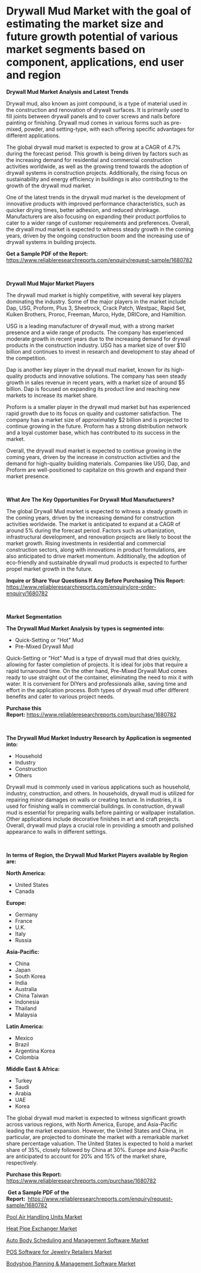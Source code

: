 <p><h1>Drywall Mud Market with the goal of estimating the market size and future growth potential of various market segments based on component, applications, end user and region</h1></p><p><strong>Drywall Mud Market Analysis and Latest Trends</strong></p>
<p><p>Drywall mud, also known as joint compound, is a type of material used in the construction and renovation of drywall surfaces. It is primarily used to fill joints between drywall panels and to cover screws and nails before painting or finishing. Drywall mud comes in various forms such as pre-mixed, powder, and setting-type, with each offering specific advantages for different applications.</p><p>The global drywall mud market is expected to grow at a CAGR of 4.7% during the forecast period. This growth is being driven by factors such as the increasing demand for residential and commercial construction activities worldwide, as well as the growing trend towards the adoption of drywall systems in construction projects. Additionally, the rising focus on sustainability and energy efficiency in buildings is also contributing to the growth of the drywall mud market.</p><p>One of the latest trends in the drywall mud market is the development of innovative products with improved performance characteristics, such as quicker drying times, better adhesion, and reduced shrinkage. Manufacturers are also focusing on expanding their product portfolios to cater to a wider range of customer requirements and preferences. Overall, the drywall mud market is expected to witness steady growth in the coming years, driven by the ongoing construction boom and the increasing use of drywall systems in building projects.</p></p>
<p><strong>Get a Sample PDF of the Report:&nbsp;</strong> <a href="https://www.reliableresearchreports.com/enquiry/request-sample/1680782">https://www.reliableresearchreports.com/enquiry/request-sample/1680782</a></p>
<p>&nbsp;</p>
<p><strong>Drywall Mud Major Market Players</strong></p>
<p><p>The drywall mud market is highly competitive, with several key players dominating the industry. Some of the major players in the market include Dap, USG, Proform, Plus 3, Sheetrock, Crack Patch, Westpac, Rapid Set, Kuiken Brothers, Proroc, Freeman, Murco, Hyde, DRICore, and Hamiltion.</p><p>USG is a leading manufacturer of drywall mud, with a strong market presence and a wide range of products. The company has experienced moderate growth in recent years due to the increasing demand for drywall products in the construction industry. USG has a market size of over $10 billion and continues to invest in research and development to stay ahead of the competition.</p><p>Dap is another key player in the drywall mud market, known for its high-quality products and innovative solutions. The company has seen steady growth in sales revenue in recent years, with a market size of around $5 billion. Dap is focused on expanding its product line and reaching new markets to increase its market share.</p><p>Proform is a smaller player in the drywall mud market but has experienced rapid growth due to its focus on quality and customer satisfaction. The company has a market size of approximately $2 billion and is projected to continue growing in the future. Proform has a strong distribution network and a loyal customer base, which has contributed to its success in the market.</p><p>Overall, the drywall mud market is expected to continue growing in the coming years, driven by the increase in construction activities and the demand for high-quality building materials. Companies like USG, Dap, and Proform are well-positioned to capitalize on this growth and expand their market presence.</p></p>
<p>&nbsp;</p>
<p><strong>What Are The Key Opportunities For Drywall Mud Manufacturers?</strong></p>
<p><p>The global Drywall Mud market is expected to witness a steady growth in the coming years, driven by the increasing demand for construction activities worldwide. The market is anticipated to expand at a CAGR of around 5% during the forecast period. Factors such as urbanization, infrastructural development, and renovation projects are likely to boost the market growth. Rising investments in residential and commercial construction sectors, along with innovations in product formulations, are also anticipated to drive market momentum. Additionally, the adoption of eco-friendly and sustainable drywall mud products is expected to further propel market growth in the future.</p></p>
<p><strong>Inquire or Share Your Questions If Any Before Purchasing This Report:</strong> <a href="https://www.reliableresearchreports.com/enquiry/pre-order-enquiry/1680782">https://www.reliableresearchreports.com/enquiry/pre-order-enquiry/1680782</a></p>
<p>&nbsp;</p>
<p><strong>Market Segmentation</strong></p>
<p><strong>The Drywall Mud Market Analysis by types is segmented into:</strong></p>
<p><ul><li>Quick-Setting or "Hot" Mud</li><li>Pre-Mixed Drywall Mud</li></ul></p>
<p><p>Quick-Setting or "Hot" Mud is a type of drywall mud that dries quickly, allowing for faster completion of projects. It is ideal for jobs that require a rapid turnaround time. On the other hand, Pre-Mixed Drywall Mud comes ready to use straight out of the container, eliminating the need to mix it with water. It is convenient for DIYers and professionals alike, saving time and effort in the application process. Both types of drywall mud offer different benefits and cater to various project needs.</p></p>
<p><strong>Purchase this Report:&nbsp;</strong><a href="https://www.reliableresearchreports.com/purchase/1680782">https://www.reliableresearchreports.com/purchase/1680782</a></p>
<p>&nbsp;</p>
<p><strong>The Drywall Mud Market Industry Research by Application is segmented into:</strong></p>
<p><ul><li>Household</li><li>Industry</li><li>Construction</li><li>Others</li></ul></p>
<p><p>Drywall mud is commonly used in various applications such as household, industry, construction, and others. In households, drywall mud is utilized for repairing minor damages on walls or creating texture. In industries, it is used for finishing walls in commercial buildings. In construction, drywall mud is essential for preparing walls before painting or wallpaper installation. Other applications include decorative finishes in art and craft projects. Overall, drywall mud plays a crucial role in providing a smooth and polished appearance to walls in different settings.</p></p>
<p>&nbsp;</p>
<p><strong>In terms of Region, the Drywall Mud Market Players available by Region are:</strong></p>
<p>
    <p> <strong> North America: </strong>
        <ul>
            <li>United States</li>
            <li>Canada</li>
        </ul>
        </p> 
    <p> <strong> Europe: </strong>
        <ul>
            <li>Germany</li>
            <li>France</li>
            <li>U.K.</li>
            <li>Italy</li>
            <li>Russia</li>
        </ul>
        </p> 
    <p> <strong> Asia-Pacific: </strong>
        <ul>
            <li>China</li>
            <li>Japan</li>
            <li>South Korea</li>
            <li>India</li>
            <li>Australia</li>
            <li>China Taiwan</li>
            <li>Indonesia</li>
            <li>Thailand</li>
            <li>Malaysia</li>
        </ul>
        </p> 
    <p> <strong> Latin America: </strong>
        <ul>
            <li>Mexico</li>
            <li>Brazil</li>
            <li>Argentina Korea</li>
            <li>Colombia</li>
        </ul>
        </p> 
    <p> <strong> Middle East & Africa: </strong>
        <ul>
            <li>Turkey</li>
            <li>Saudi</li>
            <li>Arabia</li>
            <li>UAE</li>
            <li>Korea</li>
        </ul>
    </p>
    </p>
<p><p>The global drywall mud market is expected to witness significant growth across various regions, with North America, Europe, and Asia-Pacific leading the market expansion. However, the United States and China, in particular, are projected to dominate the market with a remarkable market share percentage valuation. The United States is expected to hold a market share of 35%, closely followed by China at 30%. Europe and Asia-Pacific are anticipated to account for 20% and 15% of the market share, respectively.</p></p>
<p><strong>Purchase this Report: </strong><a href="https://www.reliableresearchreports.com/purchase/1680782">https://www.reliableresearchreports.com/purchase/1680782</a></p>
<p>&nbsp;<strong>Get a Sample PDF of the Report:&nbsp;&nbsp;</strong><a href="https://www.reliableresearchreports.com/enquiry/request-sample/1680782">https://www.reliableresearchreports.com/enquiry/request-sample/1680782</a></p>
<p><strong></strong></p>
<p><p><a href="https://github.com/brenzgnarento/Market-Research-Report-List-1/blob/main/pool-air-handling-units-market.md">Pool Air Handling Units Market</a></p><p><a href="https://github.com/jerrycopelandthomaswsqd8q/Market-Research-Report-List-1/blob/main/heat-pipe-exchanger-market.md">Heat Pipe Exchanger Market</a></p><p><a href="https://medium.com/@dolorestoy4545/auto-body-scheduling-and-management-software-nbsp-market-focuses-on-market-share-size-and-be66969a2c16">Auto Body Scheduling and Management Software Market</a></p><p><a href="https://medium.com/@dolorestoy4545/decoding-pos-software-for-jewelry-retailers-market-metrics-market-share-trends-and-growth-0a0c39380b3b">POS Software for Jewelry Retailers Market</a></p><p><a href="https://medium.com/@dolorestoy4545/bodyshop-planning-amp-management-software-market-size-and-market-trends-complete-industry-802ca203bbc4">Bodyshop Planning & Management Software Market</a></p></p>